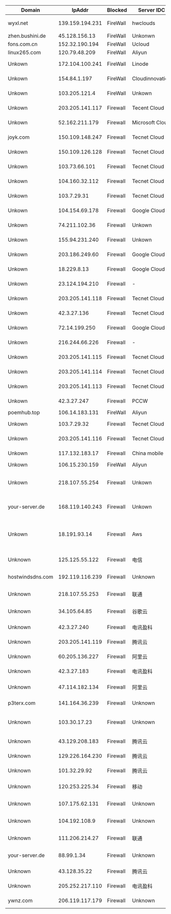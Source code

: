 
| Domain | IpAddr | Blocked | Server IDC | Location | Reason |
| --- | --- | --- | --- | --- | --- |
| wyxl.net | 139.159.194.231 | FireWall | hwclouds | 中国 广东 广州 华为云 | Crawlers |
| zhen.bushini.de |  45.128.156.13 | FireWall | Unkonwn | US | Crawlers |
| fons.com.cn |  152.32.190.194 | FireWall | Ucloud | China | Crawlers |
| linux265.com | 120.79.48.209 | FireWall | Aliyun | China | Crawlers |
| Unkown | 172.104.100.241 | FireWall | Linode | Jp Tokyo | Rss Crawlers |
| Unkown | 154.84.1.197 | FireWall | Cloudinnovation | Netherlands Amsterdam | Rss Crawlers |
| Unkown | 103.205.121.4 | FireWall | Unkown | China HK | Tiny Rss Crawlers |
| Unkown | 203.205.141.117 | Firewall | Tecent Cloud | China HK | Suspected Crawlers |
| Unkown | 52.162.211.179 | Firewall | Microsoft Cloud | Us Chicago  | Suspected Crawlers |
| joyk.com | 150.109.148.247 | Firewall | Tecnet Cloud | China HK | Suspected Crawlers |
| Unkown | 150.109.126.128 | Firewall | Tecnet Cloud | China HK | Suspected Crawlers |
| Unkown | 103.73.66.101 | Firewall | Tecnet Cloud | China HK | Suspected Crawlers |
| Unkown | 104.160.32.112 | Firewall | Tecnet Cloud | China HK | Suspected Crawlers |
| Unkown | 103.7.29.31 | Firewall | Tecnet Cloud | China HK  | Suspected Crawlers |
| Unkown | 104.154.69.178 | Firewall | Google Cloud | Us  | Suspected Crawlers |
| Unkown | 74.211.102.36 | Firewall | Unkown | Us  | Tiny Rss Crawlers |
| Unkown | 155.94.231.240 | Firewall | Unkown | Us  | Tiny Rss Crawlers |
| Unkown | 203.186.249.60 | Firewall | Google Cloud | Us  | Suspected Crawlers |
| Unkown | 18.229.8.13 | Firewall | Google Cloud | Us  | Suspected Crawlers |
| Unkown | 23.124.194.210 | Firewall | - | Us  | Suspected Crawlers |
| Unkown | 203.205.141.118 | Firewall | Tecnet Cloud | China HK | Suspected Crawlers |
| Unkown | 42.3.27.136 | Firewall | Tecnet Cloud | China HK | Suspected Crawlers |
| Unkown | 72.14.199.250 | Firewall | Google Cloud | Us  | Suspected Crawlers |
| Unkown | 216.244.66.226 | Firewall | - | Us  | Suspected Crawlers |
| Unkown | 203.205.141.115 | Firewall | Tecnet Cloud | China HK | Suspected Crawlers |
| Unkown | 203.205.141.114 | Firewall | Tecnet Cloud | China HK | Suspected Crawlers |
| Unkown | 203.205.141.113 | Firewall | Tecnet Cloud | China HK | Suspected Crawlers |
| Unkown | 42.3.27.247 | Firewall | PCCW  | China HK | Suspected Crawlers |
| poemhub.top | 106.14.183.131 | FireWall | Aliyun | China | Crawlers |
| Unkown | 103.7.29.32 | Firewall | Tecnet Cloud | China HK | Suspected Crawlers |
| Unkown | 203.205.141.116 | Firewall | Tecnet Cloud | China HK | Suspected Crawlers |
| Unkown | 117.132.183.17 | Firewall | China mobile | China  | Suspected Crawlers |
| Unkown | 106.15.230.159 | FireWall | Aliyun | China | Crawlers |
| Unkown | 218.107.55.254 | Firewall | Unkown | China Guangdong Guangzhou Unicom | Suspected Crawlers |
| your-server.de | 168.119.140.243 | Firewall | Unkown | Germany Free State of Saxony | Suspected Crawlers |
| Unkown | 18.191.93.14 | Firewall | Aws | United States Ohio Dublin Amazon Cloud | Suspected Crawlers |
| Unknown | 125.125.55.122 | Firewall | 电信 | 中国 浙江 湖州 吴兴区  | rss reader|
| hostwindsdns.com | 192.119.116.239 | Firewall | Unknown| 美国 华盛顿 西雅图|  | rss reader|
| Unknown | 218.107.55.253 | Firewall | 联通 | 中国 广东 广州  |  Suspected Crawlers|
| Unknown | 34.105.64.85 | Firewall | 谷歌云 |美国 俄勒冈 达尔斯 | rss reader|
| Unknown | 42.3.27.240 | Firewall | 电讯盈科 |中国 香港  | Suspected Crawlers|
| Unknown | 203.205.141.119 | Firewall | 腾讯云 | 中国 香港  | Suspected Crawlers|
| Unknown | 60.205.136.227 | Firewall |  阿里云 |中国 北京  |  Suspected Crawlers|
| Unknown | 42.3.27.183 | Firewall |电讯盈科 | 中国 香港 | Suspected Crawlers|
| Unknown | 47.114.182.134 | Firewall | 阿里云|中国 浙江 杭州 | Suspected Crawlers|
| p3terx.com | 141.164.36.239 | Firewall | Unknown | 韩国 首尔 | Suspected Crawlers|
| Unknown | 103.30.17.23 | Firewall | Unknown | 美国 加利福尼亚 洛杉矶 rss reader|
| Unknown | 43.129.208.183 | Firewall | 腾讯云 | 中国 香港  |Suspected Crawlers|
| Unknown | 129.226.164.230 | Firewall | 腾讯云 |中国 香港 |Suspected Crawlers|
| Unknown | 101.32.29.92 | Firewall | 腾讯云 |中国 香港 |Suspected Crawlers|
| Unknown | 120.253.225.34 | Firewall | 移动 |中国 上海 上海  |Suspected Crawlers|
| Unknown | 107.175.62.131 | Firewall |  Unknown | 美国 加利福尼亚 洛杉矶 |rss reader|
| Unknown | 104.192.108.9 | Firewall | Unknown | 美国 加利福尼亚 洛杉矶 |Suspected Crawlers|
| Unknown | 111.206.214.27 | Firewall | 联通 |中国 北京 海淀  |Suspected Crawlers|
| your-server.de | 88.99.1.34 | Firewall | Unknown |德国 萨克森自由州 |Suspected Crawlers|
| Unknown | 43.128.35.22 | Firewall | 腾讯云 |中国 香港  |Suspected Crawlers|
| Unknown | 205.252.217.110 | Firewall | 电讯盈科 |中国 香港  |Suspected Crawlers|
| ywnz.com | 206.119.117.179 | Firewall | Unknown |中国 香港  |Suspected Crawlers|
